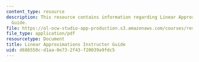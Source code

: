 ```yaml
---
content_type: resource
description: This resource contains information regarding Linear Approximations Instructor
  Guide.
file: https://ol-ocw-studio-app-production.s3.amazonaws.com/courses/res-tll-004-stem-concept-videos-fall-2013/d686550cd1aa0e732f43f20039a9fdc5_MITRES_TLL-004F13_LinAp_IG.pdf
file_type: application/pdf
resourcetype: Document
title: Linear Approximations Instructor Guide
uid: d686550c-d1aa-0e73-2f43-f20039a9fdc5
---
```

